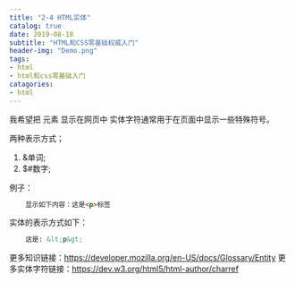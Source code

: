 ```yaml
---
title: "2-4 HTML实体"
catalog: true
date: 2019-08-18
subtitle: "HTML和CSS零基础权威入门"
header-img: "Demo.png"
tags:
- html
- html和css零基础入门
catagories:
- html
---
```



我希望把 元素 显示在网页中
实体字符通常用于在页面中显示一些特殊符号。

两种表示方式；

1. &单词;
2. $#数字;

例子：
```html
    显示如下内容：这是<p>标签
```
实体的表示方式如下：
```html
    这是: &lt;p&gt;
```

更多知识链接：https://developer.mozilla.org/en-US/docs/Glossary/Entity
更多实体字符链接：https://dev.w3.org/html5/html-author/charref